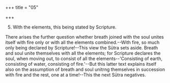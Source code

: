 +++
title = "05"

+++


5. With the elements, this being stated by Scripture.

There arises the further question whether breath joined with the soul unites itself with fire only or with all the elements combined.--With fire, so much only being declared by Scripture!--This view the Sūtra sets aside. Breath and soul unite themselves with all the elements; for Scripture declares the soul, when moving out, to consist of all the elements--'Consisting of earth, consisting of water, consisting of fire.'--But this latter text explains itself also on the assumption of breath and soul unitrng themselves in succession with fire and the rest, one at a time!--This the next Sūtra negatives.

